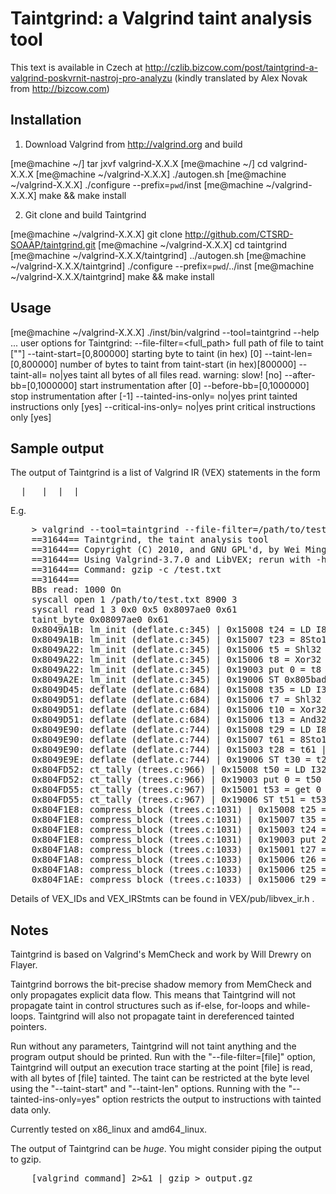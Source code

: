 Taintgrind: a Valgrind taint analysis tool
==========================================

This text is available in Czech at http://czlib.bizcow.com/post/taintgrind-a-valgrind-poskvrnit-nastroj-pro-analyzu (kindly translated by Alex Novak from http://bizcow.com)

Installation
------------

1. Download Valgrind from http://valgrind.org and build

[me@machine ~/] tar jxvf valgrind-X.X.X
[me@machine ~/] cd valgrind-X.X.X
[me@machine ~/valgrind-X.X.X] ./autogen.sh
[me@machine ~/valgrind-X.X.X] ./configure --prefix=`pwd`/inst
[me@machine ~/valgrind-X.X.X] make && make install

2. Git clone and build Taintgrind

[me@machine ~/valgrind-X.X.X] git clone http://github.com/CTSRD-SOAAP/taintgrind.git
[me@machine ~/valgrind-X.X.X] cd taintgrind 
[me@machine ~/valgrind-X.X.X/taintgrind] ../autogen.sh
[me@machine ~/valgrind-X.X.X/taintgrind] ./configure --prefix=`pwd`/../inst
[me@machine ~/valgrind-X.X.X/taintgrind] make && make install

Usage
-----

[me@machine ~/valgrind-X.X.X] ./inst/bin/valgrind --tool=taintgrind --help
...
  user options for Taintgrind:
    --file-filter=<full_path>   full path of file to taint [""]
    --taint-start=[0,800000]    starting byte to taint (in hex) [0]
    --taint-len=[0,800000]      number of bytes to taint from taint-start (in hex)[800000]
    --taint-all= no|yes         taint all bytes of all files read. warning: slow! [no]
    --after-bb=[0,1000000]      start instrumentation after [0]
    --before-bb=[0,1000000]     stop instrumentation after [-1]
    --tainted-ins-only= no|yes  print tainted instructions only [yes]
    --critical-ins-only= no|yes print critical instructions only [yes]

Sample output
-------------

The output of Taintgrind is a list of Valgrind IR (VEX) statements in the form

<pre>
<Address> <Location> | <VEX_ID> <VEX_IRStmt> | <Runtime value(s)> | <Taint value(s)> | <Information flow>
</pre>

E.g.
<pre>
    > valgrind --tool=taintgrind --file-filter=/path/to/test.txt --taint-start=0 --taint-len=1 --critical-ins-only=no gzip -c path/to/test.txt
    ==31644== Taintgrind, the taint analysis tool
    ==31644== Copyright (C) 2010, and GNU GPL'd, by Wei Ming Khoo.
    ==31644== Using Valgrind-3.7.0 and LibVEX; rerun with -h for copyright info
    ==31644== Command: gzip -c /test.txt
    ==31644== 
    BBs read: 1000 On
    syscall open 1 /path/to/test.txt 8900 3
    syscall read 1 3 0x0 0x5 0x8097ae0 0x61
    taint_byte 0x08097ae0 0x61
    0x8049A1B: lm_init (deflate.c:345) | 0x15008 t24 = LD I8 0x8097ae0 | 0x61 0x8097ae0 | 0xff 0x0 | t24 <- window
    0x8049A1B: lm_init (deflate.c:345) | 0x15007 t23 = 8Sto16 t24 | 0x61 0x61 | 0xff 0xff | t23 <- t24
    0x8049A22: lm_init (deflate.c:345) | 0x15006 t5 = Shl32 t23 0x5 | 0xc20 0x61 | 0x1fe0 0xff | t5 <- t23
    0x8049A22: lm_init (deflate.c:345) | 0x15006 t8 = Xor32 t5 t25 | 0xc42 0xc20 0x62 | 0x1fe0 0x1fe0 0x0 | t8 <- t5
    0x8049A22: lm_init (deflate.c:345) | 0x19003 put 0 = t8 | 0xc42 | 0x1fe0 | r0 <- t8
    0x8049A2E: lm_init (deflate.c:345) | 0x19006 ST 0x805badc = t8 I32 | 0x805badc 0xc42 | 0x0 0x1fe0 | ins_h <- t8
    0x8049D45: deflate (deflate.c:684) | 0x15008 t35 = LD I32 0x805badc | 0x823 0x805badc | 0x7c00 0x0 | t35 <- ins_h
    0x8049D51: deflate (deflate.c:684) | 0x15006 t7 = Shl32 t35 0x5 | 0x10460 0x823 | 0xf8000 0x7c00 | t7 <- t35
    0x8049D51: deflate (deflate.c:684) | 0x15006 t10 = Xor32 t39 t7 | 0x10404 0x64 0x10460 | 0xf8000 0x0 0xf8000 | t10 <- t7
    0x8049D51: deflate (deflate.c:684) | 0x15006 t13 = And32 t10 0x7fff | 0x404 0x10404 | 0x0 0xf8000 | 
    0x8049E90: deflate (deflate.c:744) | 0x15008 t29 = LD I8 t26 | 0x61 0x8097ae0 | 0xff 0x0 | t29 <- window
    0x8049E90: deflate (deflate.c:744) | 0x15007 t61 = 8Sto16 t29 | 0x61 0x61 | 0xff 0xff | t61 <- t29
    0x8049E90: deflate (deflate.c:744) | 0x15003 t28 = t61 | 0x61 | 0xff | t28 <- t61
    0x8049E9E: deflate (deflate.c:744) | 0x19006 ST t30 = t28 I32 | 0xbef37c34 0x61 | 0x0 0xff | bef37c34_unknownobj <- t28
    0x804FD52: ct_tally (trees.c:966) | 0x15008 t50 = LD I32 t48 | 0x61 0xbef37c34 | 0xff 0x0 | t50 <- bef37c34_unknownobj
    0x804FD52: ct_tally (trees.c:966) | 0x19003 put 0 = t50 | 0x61 | 0xff | r0 <- t50
    0x804FD55: ct_tally (trees.c:967) | 0x15001 t53 = get 0 i8 | 0x61 | 0xff | t53 <- r0
    0x804FD55: ct_tally (trees.c:967) | 0x19006 ST t51 = t53 I8 | 0x807f240 0x61 | 0x0 0xff | inbuf <- t53
    0x804F1E8: compress_block (trees.c:1031) | 0x15008 t25 = LD I8 t22 | 0x61 0x807f240 | 0xff 0x0 | t25 <- inbuf
    0x804F1E8: compress_block (trees.c:1031) | 0x15007 t35 = 8Sto16 t25 | 0x61 0x61 | 0xff 0xff | t35 <- t25
    0x804F1E8: compress_block (trees.c:1031) | 0x15003 t24 = t35 | 0x61 | 0xff | t24 <- t35
    0x804F1E8: compress_block (trees.c:1031) | 0x19003 put 28 = t24 | 0x61 | 0xff | r28 <- t24
    0x804F1A8: compress_block (trees.c:1033) | 0x15001 t27 = get 28 i32 | 0x61 | 0xff | t27 <- r28
    0x804F1A8: compress_block (trees.c:1033) | 0x15006 t26 = Shl32 t27 0x2 | 0x184 0x61 | 0x3fc 0xff | t26 <- t27
    0x804F1A8: compress_block (trees.c:1033) | 0x15006 t25 = Add32 t24 t26 | 0x805daa4 0x805d920 0x184 | 0xfffffffc 0x0 0x3fc | t25 <- t26
    0x804F1AE: compress_block (trees.c:1033) | 0x15006 t29 = Add32 t25 0x2 | 0x805daa6 0x805daa4 | 0xfffffffc 0xfffffffc | t29 <- t25
</pre>

Details of VEX_IDs and VEX_IRStmts can be found in VEX/pub/libvex_ir.h .

Notes
-----
Taintgrind is based on Valgrind's MemCheck and work by Will Drewry on Flayer.

Taintgrind borrows the bit-precise shadow memory from MemCheck and only propagates explicit data flow. This means that Taintgrind will not propagate taint in control structures such as if-else, for-loops and while-loops. Taintgrind will also not propagate taint in dereferenced tainted pointers.

Run without any parameters, Taintgrind will not taint anything and the program output should be printed. Run with the "--file-filter=[file]" option, Taintgrind will output an execution trace starting at the point [file] is read, with all bytes of [file] tainted. The taint can be restricted at the byte level using the "--taint-start" and "--taint-len" options. Running with the "--tainted-ins-only=yes" option restricts the output to instructions with tainted data only.

Currently tested on x86_linux and amd64_linux.

The output of Taintgrind can be *huge*. You might consider piping the output to gzip.

<pre>
    [valgrind command] 2>&1 | gzip > output.gz
</pre>

